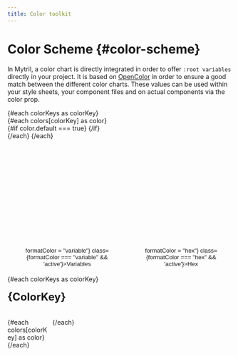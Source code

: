 ```yaml
---
title: Color toolkit
---
```


<script lang="ts">
    import Color from "./modules/color.svelte";
    import ColorSummary from "./modules/color-summary.svelte";
    import { colors } from "./color";

    let formatColor = "variable"
    const colorKeys = Object.keys(colors);
</script>

# Color Scheme {#color-scheme}

In Mytril, a color chart is directly integrated in order to offer `:root variables` directly in your project. It is based on [OpenColor](https://yeun.github.io/open-color/) in order to ensure a good match between the different color charts. These values ​​can be used within your style sheets, your component files and on actual components via the color prop.

<ul>
    {#each colorKeys as colorKey}
        {#each colors[colorKey] as color}
            {#if color.default === true}
                <ColorSummary name={colorKey} color={color}/>
            {/if}
        {/each}
    {/each}
</ul>

<div class="select-format">
    <button on:click={() => formatColor = "variable"} class={formatColor === "variable" && 'active'}>Variables</button>
    <button on:click={() => formatColor = "hex"} class={formatColor === "hex" && 'active'}>Hex</button>
</div>

{#each colorKeys as colorKey}
    <h3 id={colorKey}>{colorKey}</h3>
    <section class="wrapper-colors">
        {#each colors[colorKey] as color}
            <Color color={color} format={formatColor}/>
        {/each}
    </section>
{/each}

<style lang="postcss">

ul {
    height: 280px;
    column-count: 2;
    column-gap: 4px;
    column-fill: auto;

    list-style: none;
    margin-bottom: 26px;
    margin-top: 0;
    padding: 0;
    border-bottom: 1px solid var(--c-divider);

    & li {
        list-style: none;
        margin-top: 0;
        margin-bottom: 0;

        &:before {
            display: none;
        }
    }

    & > li+li {
        margin-top: 0.25em;
    }
}

    .select-format {
        display: flex;
        width: 100%;
        margin-top: 0.5rem;

        button {
            border: 1px solid var(--c-text-1);
            color: var(--c-text-1);
            border-radius: 1rem;
            padding: 0.25rem 1rem;
            background-color: transparent;
            cursor: pointer;

            &.active {
                border: 1px solid var(--c-brand);
                background-color: var(--c-brand);
            }

            &:first-child {
                margin-left: auto;
            }
            &:last-child {
                margin-left: 0.5rem;
            }
        }
    }

    h3 {
        text-transform: capitalize;
        font-weight: 700;
        line-height: 1.5;
        margin-bottom: 5vw;
        padding: 2vw 0;
        font-size: 20px;

         @media (min-width: 544px) {
            padding: 0;
            margin: 0 0 30px;
            font-size: 24px;
         }
    }

    .wrapper-colors {
        display: grid;
        grid-template-rows: 1fr;
        gap: 0.5rem;

       @media (min-width: 544px) {
            grid-template-columns: repeat(4, calc(100% / 4 - 0.5rem));
       }

        @media (min-width: 748px) {
            grid-template-columns: repeat(5, calc((100% / 5 - 0.5rem)));
       }
    }
</style>